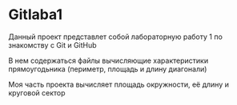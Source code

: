 # Gitlaba1
Данный проект представлет собой лабораторную работу 1 по знакомству с Git и GitHub

В нем содержаться файлы вычисляющие характеристики прямоугодьника (периметр, площадь и длину диагонали)


Моя часть проекта вычисляет площадь окружности, её длину и круговой сектор 
